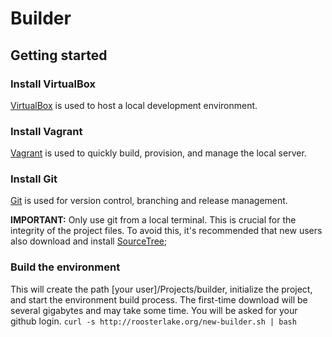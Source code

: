 # Builder

## Getting started

### Install VirtualBox
[VirtualBox](https://www.virtualbox.org/) is used to host a local development environment.

### Install Vagrant
[Vagrant](https://www.vagrantup.com/downloads.html) is used to quickly build, provision, and manage the local server.

### Install Git
[Git](https://git-scm.com/download/mac) is used for version control, branching and release management.

**IMPORTANT:**
Only use git from a local terminal. This is crucial for the integrity of the project files. To avoid this, it's recommended that new users also download and install [SourceTree](https://www.sourcetreeapp.com/);


### Build the environment
This will create the path [your user]/Projects/builder, initialize the project, and start the environment build process. The first-time download will be several gigabytes and may take some time. You will be asked for your github login.
````curl -s http://roosterlake.org/new-builder.sh | bash````